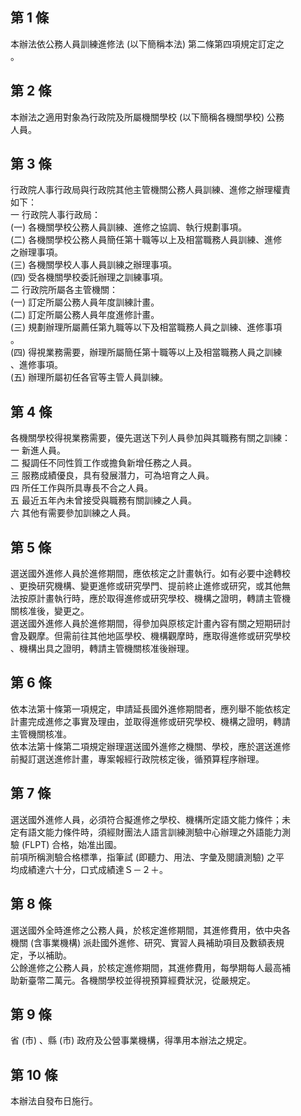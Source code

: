 第 1 條
-------
本辦法依公務人員訓練進修法 (以下簡稱本法) 第二條第四項規定訂定之  
。

第 2 條
-------
本辦法之適用對象為行政院及所屬機關學校 (以下簡稱各機關學校) 公務  
人員。

第 3 條
-------
行政院人事行政局與行政院其他主管機關公務人員訓練、進修之辦理權責  
如下：                                                            
一  行政院人事行政局：                                            
 (一) 各機關學校公務人員訓練、進修之協調、執行規劃事項。          
 (二) 各機關學校公務人員簡任第十職等以上及相當職務人員訓練、進修  
      之辦理事項。                                                
 (三) 各機關學校人事人員訓練之辦理事項。                          
 (四) 受各機關學校委託辦理之訓練事項。                            
二  行政院所屬各主管機關：                                        
 (一) 訂定所屬公務人員年度訓練計畫。                              
 (二) 訂定所屬公務人員年度進修計畫。                              
 (三) 規劃辦理所屬薦任第九職等以下及相當職務人員之訓練、進修事項  
      。                                                          
 (四) 得視業務需要，辦理所屬簡任第十職等以上及相當職務人員之訓練  
      、進修事項。                                                
 (五) 辦理所屬初任各官等主管人員訓練。

第 4 條
-------
各機關學校得視業務需要，優先選送下列人員參加與其職務有關之訓練：  
一  新進人員。                                                    
二  擬調任不同性質工作或擔負新增任務之人員。                      
三  服務成績優良，具有發展潛力，可為培育之人員。                  
四  所任工作與所具專長不合之人員。                                
五  最近五年內未曾接受與職務有關訓練之人員。                      
六  其他有需要參加訓練之人員。

第 5 條
-------
選送國外進修人員於進修期間，應依核定之計畫執行。如有必要中途轉校  
、更換研究機構、變更進修或研究學門、提前終止進修或研究，或其他無  
法按原計畫執行時，應於取得進修或研究學校、機構之證明，轉請主管機  
關核准後，變更之。                                                
選送國外進修人員於進修期間，得參加與原核定計畫內容有關之短期研討  
會及觀摩。但需前往其他地區學校、機構觀摩時，應取得進修或研究學校  
、機構出具之證明，轉請主管機關核准後辦理。

第 6 條
-------
依本法第十條第一項規定，申請延長國外進修期間者，應列舉不能依核定  
計畫完成進修之事實及理由，並取得進修或研究學校、機構之證明，轉請  
主管機關核准。                                                    
依本法第十條第二項規定辦理選送國外進修之機關、學校，應於選送進修  
前擬訂選送進修計畫，專案報經行政院核定後，循預算程序辦理。

第 7 條
-------
選送國外進修人員，必須符合擬進修之學校、機構所定語文能力條件；未  
定有語文能力條件時，須經財團法人語言訓練測驗中心辦理之外語能力測  
驗 (FLPT)  合格，始准出國。                                       
前項所稱測驗合格標準，指筆試 (即聽力、用法、字彙及閱讀測驗) 之平  
均成績達六十分，口式成績達Ｓ－２＋。

第 8 條
-------
選送國外全時進修之公務人員，於核定進修期間，其進修費用，依中央各  
機關 (含事業機構) 派赴國外進修、研究、實習人員補助項目及數額表規  
定，予以補助。                                                    
公餘進修之公務人員，於核定進修期間，其進修費用，每學期每人最高補  
助新臺幣二萬元。各機關學校並得視預算經費狀況，從嚴規定。

第 9 條
-------
省 (市) 、縣 (市) 政府及公營事業機構，得準用本辦法之規定。

第 10 條
--------
本辦法自發布日施行。

